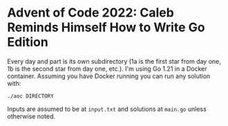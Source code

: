 # Advent of Code 2022: Caleb Reminds Himself How to Write Go Edition

Every day and part is its own subdirectory (1a is the first star from day one, 1b is the second star from day one, etc.). I'm using Go 1.21 in a Docker container. Assuming you have Docker running you can run any solution with:

`./aoc DIRECTORY`

Inputs are assumed to be at `input.txt` and solutions at `main.go` unless otherwise noted.
